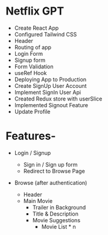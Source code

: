 # Netflix GPT
- Create React App
- Configured Tailwind CSS
- Header
- Routing of app
- Login Form
- Signup form
- Form Validation
- useRef Hook
- Deploying App to Production
- Create SignUp User Account
- Implement SignIn User Api
- Created Redux store with userSlice
- Implemented Signout Feature
- Update Profile

# Features-
- Login / Signup
    - Sign in / Sign up form
    - Redirect to Browse Page
    
- Browse (after authentication)
    - Header
    - Main Movie
        - Trailer in Background
        - Title & Description
        - Movie Suggestions
            - Movie List * n